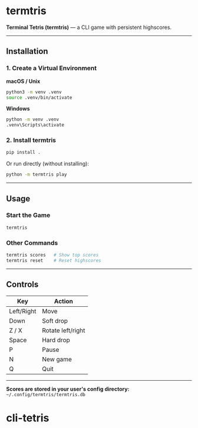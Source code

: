 # termtris

**Terminal Tetris (termtris)** — a CLI game with persistent highscores.

---

## Installation

### 1. Create a Virtual Environment

**macOS / Unix**
```bash
python3 -m venv .venv
source .venv/bin/activate
```

**Windows**
```bash
python -m venv .venv
.venv\Scripts\activate
```

### 2. Install termtris

```bash
pip install .
```

Or run directly (without installing):

```bash
python -m termtris play
```

---

## Usage

### Start the Game

```bash
termtris
```

### Other Commands

```bash
termtris scores   # Show top scores
termtris reset    # Reset highscores
```

---

## Controls

| Key        | Action           |
|------------|------------------|
| Left/Right | Move             |
| Down       | Soft drop        |
| Z / X      | Rotate left/right|
| Space      | Hard drop        |
| P          | Pause            |
| N          | New game         |
| Q          | Quit             |

---

**Scores are stored in your user's config directory:**  
`~/.config/termtris/termtris.db`

# cli-tetris
